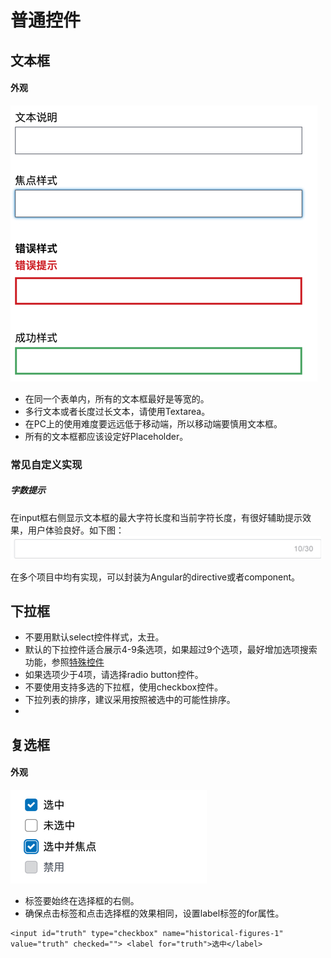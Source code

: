# 普通控件

## 文本框

#### 外观

![](input-text.jpg)

* 在同一个表单内，所有的文本框最好是等宽的。
* 多行文本或者长度过长文本，请使用Textarea。
* 在PC上的使用难度要远远低于移动端，所以移动端要慎用文本框。
* 所有的文本框都应该设定好Placeholder。

### 常见自定义实现

##### 字数提示

在input框右侧显示文本框的最大字符长度和当前字符长度，有很好辅助提示效果，用户体验良好。如下图：
![](/assets/input-text-charater-counter.jpg)

在多个项目中均有实现，可以封装为Angular的directive或者component。

## 下拉框

* 不要用默认select控件样式，太丑。
* 默认的下拉控件适合展示4-9条选项，如果超过9个选项，最好增加选项搜索功能，参照[特殊控件](/form/advanced_form_control.md)
* 如果选项少于4项，请选择radio button控件。
* 不要使用支持多选的下拉框，使用checkbox控件。
* 下拉列表的排序，建议采用按照被选中的可能性排序。
* 

## 复选框

#### 外观
![](/assets/checkbox.jpg)

* 标签要始终在选择框的右侧。
* 确保点击标签和点击选择框的效果相同，设置label标签的for属性。
```
<input id="truth" type="checkbox" name="historical-figures-1" value="truth" checked=""> <label for="truth">选中</label>
```

